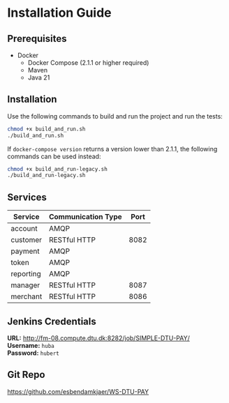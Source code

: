 # Installation Guide
## Prerequisites
* Docker
  * Docker Compose (2.1.1 or higher required)
  * Maven
  * Java 21

## Installation
Use the following commands to build and run the project and run the tests:
```bash
chmod +x build_and_run.sh
./build_and_run.sh
```

If `docker-compose version` returns a version lower than 2.1.1, the following commands can be used instead:

```bash
chmod +x build_and_run-legacy.sh
./build_and_run-legacy.sh
```

## Services
| Service   | Communication Type | Port |
|-----------|--------------------|------|
| account   | AMQP               |      |
| customer  | RESTful HTTP       | 8082 |
| payment   | AMQP               |      |
| token     | AMQP               |      |
| reporting | AMQP               |      |
| manager   | RESTful HTTP       | 8087 |
| merchant  | RESTful HTTP       | 8086 |

## Jenkins Credentials

**URL:** http://fm-08.compute.dtu.dk:8282/job/SIMPLE-DTU-PAY/  
**Username:** `huba`  
**Password:** `hubert`

## Git Repo
https://github.com/esbendamkjaer/WS-DTU-PAY


